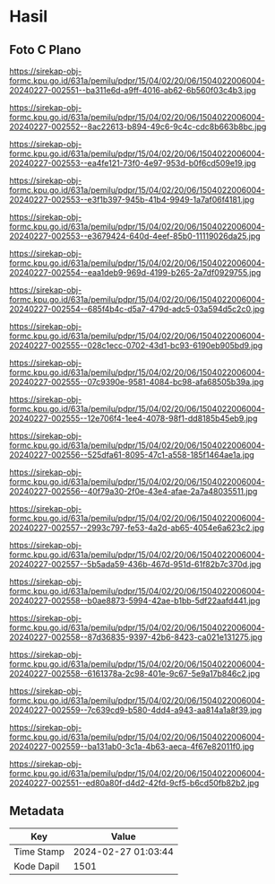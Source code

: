 # Hasil

## Foto C Plano

https://sirekap-obj-formc.kpu.go.id/631a/pemilu/pdpr/15/04/02/20/06/1504022006004-20240227-002551--ba311e6d-a9ff-4016-ab62-6b560f03c4b3.jpg

https://sirekap-obj-formc.kpu.go.id/631a/pemilu/pdpr/15/04/02/20/06/1504022006004-20240227-002552--8ac22613-b894-49c6-9c4c-cdc8b663b8bc.jpg

https://sirekap-obj-formc.kpu.go.id/631a/pemilu/pdpr/15/04/02/20/06/1504022006004-20240227-002553--ea4fe121-73f0-4e97-953d-b0f6cd509e19.jpg

https://sirekap-obj-formc.kpu.go.id/631a/pemilu/pdpr/15/04/02/20/06/1504022006004-20240227-002553--e3f1b397-945b-41b4-9949-1a7af06f4181.jpg

https://sirekap-obj-formc.kpu.go.id/631a/pemilu/pdpr/15/04/02/20/06/1504022006004-20240227-002553--e3679424-640d-4eef-85b0-11119026da25.jpg

https://sirekap-obj-formc.kpu.go.id/631a/pemilu/pdpr/15/04/02/20/06/1504022006004-20240227-002554--eaa1deb9-969d-4199-b265-2a7df0929755.jpg

https://sirekap-obj-formc.kpu.go.id/631a/pemilu/pdpr/15/04/02/20/06/1504022006004-20240227-002554--685f4b4c-d5a7-479d-adc5-03a594d5c2c0.jpg

https://sirekap-obj-formc.kpu.go.id/631a/pemilu/pdpr/15/04/02/20/06/1504022006004-20240227-002555--028c1ecc-0702-43d1-bc93-6190eb905bd9.jpg

https://sirekap-obj-formc.kpu.go.id/631a/pemilu/pdpr/15/04/02/20/06/1504022006004-20240227-002555--07c9390e-9581-4084-bc98-afa68505b39a.jpg

https://sirekap-obj-formc.kpu.go.id/631a/pemilu/pdpr/15/04/02/20/06/1504022006004-20240227-002555--12e706f4-1ee4-4078-98f1-dd8185b45eb9.jpg

https://sirekap-obj-formc.kpu.go.id/631a/pemilu/pdpr/15/04/02/20/06/1504022006004-20240227-002556--525dfa61-8095-47c1-a558-185f1464ae1a.jpg

https://sirekap-obj-formc.kpu.go.id/631a/pemilu/pdpr/15/04/02/20/06/1504022006004-20240227-002556--40f79a30-2f0e-43e4-afae-2a7a48035511.jpg

https://sirekap-obj-formc.kpu.go.id/631a/pemilu/pdpr/15/04/02/20/06/1504022006004-20240227-002557--2993c797-fe53-4a2d-ab65-4054e6a623c2.jpg

https://sirekap-obj-formc.kpu.go.id/631a/pemilu/pdpr/15/04/02/20/06/1504022006004-20240227-002557--5b5ada59-436b-467d-951d-61f82b7c370d.jpg

https://sirekap-obj-formc.kpu.go.id/631a/pemilu/pdpr/15/04/02/20/06/1504022006004-20240227-002558--b0ae8873-5994-42ae-b1bb-5df22aafd441.jpg

https://sirekap-obj-formc.kpu.go.id/631a/pemilu/pdpr/15/04/02/20/06/1504022006004-20240227-002558--87d36835-9397-42b6-8423-ca021e131275.jpg

https://sirekap-obj-formc.kpu.go.id/631a/pemilu/pdpr/15/04/02/20/06/1504022006004-20240227-002558--6161378a-2c98-401e-9c67-5e9a17b846c2.jpg

https://sirekap-obj-formc.kpu.go.id/631a/pemilu/pdpr/15/04/02/20/06/1504022006004-20240227-002559--7c639cd9-b580-4dd4-a943-aa814a1a8f39.jpg

https://sirekap-obj-formc.kpu.go.id/631a/pemilu/pdpr/15/04/02/20/06/1504022006004-20240227-002559--ba131ab0-3c1a-4b63-aeca-4f67e82011f0.jpg

https://sirekap-obj-formc.kpu.go.id/631a/pemilu/pdpr/15/04/02/20/06/1504022006004-20240227-002551--ed80a80f-d4d2-42fd-9cf5-b6cd50fb82b2.jpg


## Metadata

| Key        | Value               |
| ---------- | ------------------- |
| Time Stamp | 2024-02-27 01:03:44 |
| Kode Dapil | 1501                |



